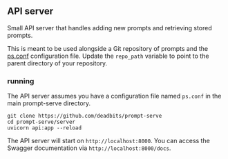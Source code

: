 ## API server
Small API server that handles adding new prompts and retrieving stored prompts. 

This is meant to be used alongside a Git repository of prompts and the [ps.conf](../ps.conf) configuration file.
Update the `repo_path` variable to point to the parent directory of your repository.

### running
The API server assumes you have a configuration file named `ps.conf` in the main prompt-serve directory.

```
git clone https://github.com/deadbits/prompt-serve
cd prompt-serve/server
uvicorn api:app --reload
```

The API server will start on `http://localhost:8000`. 
You can access the Swagger documentation via `http://localhost:8000/docs`.

